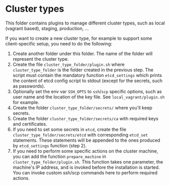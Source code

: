 # Cluster types

This folder contains plugins to manage different cluster types, such as local (vagrant based), staging, production, ...

If you want to create a new cluster type, for example to support some client-specific setup, you need to do the following:

1. Create another folder under this folder. The name of the folder will represent the cluster type.
1. Create the file `cluster_type_folder/plugin.sh` where `cluster_type_folder` is the folder created in the previous step. The script must contain the mandatory function `etcd_settings` which prints the content of etcd config script to stdout (except for the secrets, such as passwords).
1. Optionally set the env var `SSH_OPTS` to `ssh`/`scp` specific options, such as user name and the location of the key file. See `local_vagrant/plugin.sh` for example.
1. Create the folder `cluster_type_folder/secrets/` where you'll keep secrets.
1. Create the folder `cluster_type_folder/secrets/ca` with required keys and certificates.
1. If you need to set some secrets in `etcd`, create the file `cluster_type_folder/secrets/etcd` with corresponding `etcd_set` statements. These statements will be appended to the ones produced by `etcd_settings` function (step 2).
1. If you need to perform some specific actions on the cluster machine, you can add the function `prepare_machine` in `cluster_type_folder/plugin.sh`. This function takes one parameter, the machine's IP address, and is invoked before the installation is started. You can invoke custom ssh/scp commands here to perform required actions.